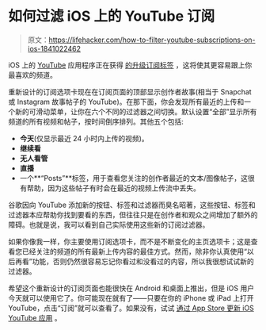 # 如何过滤 iOS 上的 YouTube 订阅

> 原文：<https://lifehacker.com/how-to-filter-youtube-subscriptions-on-ios-1841022462>

iOS 上的 [YouTube](https://apps.apple.com/us/app/youtube-watch-listen-stream/id544007664) 应用程序正在获得 [的升级订阅标签](https://9to5google.com/2020/01/14/youtube-subscriptions-filters/) ，这将使其更容易跟上你最喜欢的频道。



重新设计的订阅选项卡现在在订阅页面的顶部显示创作者故事(相当于 Snapchat 或 Instagram 故事帖子的 YouTube)。在那下面，你会发现所有最近的上传和一个新的可滑动菜单，让你在六个不同的过滤器之间切换。默认设置“全部”显示所有频道的所有视频和帖子，按时间倒序排列。其他五个包括:

*   **今天**(仅显示最近 24 小时内上传的视频)。
*   **继续看**
*   **无人看管**
*   **直播**
*   一个**“Posts”**标签，用于查看您关注的创作者最近的文本/图像帖子，这很有帮助，因为这些帖子有时会在最近的视频上传流中丢失。

谷歌因向 YouTube 添加新的按钮、标签和过滤器而臭名昭著，这些按钮、标签和过滤器本应帮助你找到要看的东西，但往往只是在创作者和观众之间增加了额外的障碍。也就是说，我可以看到自己实际使用这些新的订阅过滤器。

如果你像我一样，你主要使用订阅选项卡，而不是不断变化的主页选项卡；这是查看您已经关注的频道的所有最新上传内容的最佳方式。然而，除非你认真使用“以后再看”功能，否则仍然很容易忘记你看过和没看过的内容，所以我很想试试新的过滤器。

希望这个重新设计的订阅页面也能很快在 Android 和桌面上推出，但是 iOS 用户今天就可以使用它了。你可能现在就有了——只要在你的 iPhone 或 iPad 上打开 YouTube，点击“订阅”就可以查看了。如果没有，试试 [通过 App Store 更新 iOS YouTube 应用](https://apps.apple.com/us/app/youtube-watch-listen-stream/id544007664) 。